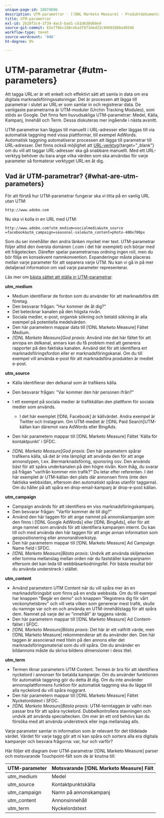 ```yaml
---
unique-page-id: 18874606
description: UTM-parametrar - [!DNL Marketo Measure] - Produktdokumentation
title: UTM-parametrar
exl-id: 2b20f3c4-1f39-4ac5-bad1-cb1d630d60e9
source-git-commit: 65e7f8bc198ceba2f873ded23c94601080ad0546
workflow-type: tm+mt
source-wordcount: '946'
ht-degree: 0%

---
```


# UTM-parametrar {#utm-parameters}

Att tagga URL:er är ett enkelt och effektivt sätt att samla in data om era digitala marknadsföringssatsningar. Det är processen att lägga till parametrar i slutet av URL:er som samlar in och registrerar data. De vanligaste parametrarna är UTM-moduler (Urchin Tracking Modules), som stöds av Google. Det finns fem huvudsakliga UTM-parametrar: Medel, Källa, Kampanj, Innehåll och Term. Dessa diskuteras mer ingående i nästa avsnitt.

UTM-parametrar kan läggas till manuellt i URL-adresser eller läggas till via automatisk taggning med vissa plattformar, till exempel AdWords. Automatisk taggning automatiserar processen att lägga till parametrar till URL-adresser. Det finns också möjlighet att [URL-verktyg](https://ga-dev-tools.appspot.com/campaign-url-builder/){target="_blank"} om du vill att taggar URL-adresser ska gå snabbare manuellt. Med ett URL-verktyg behöver du bara ange vilka värden som ska användas för varje parameter så formaterar verktyget URL:en åt dig.

## Vad är UTM-parametrar? {#what-are-utm-parameters}

För att förstå hur UTM-parametrar fungerar ska vi titta på en vanlig URL utan UTM:

`http://www.adobe.com`

Nu ska vi kolla in en URL med UTM:

`http://www.adobe.com?utm_medium=socialmedia&utm_source =facebook&utm_campaign=seasonal-sale&utm_content=photo-400x700px`

Som du ser innehåller den andra länken mycket mer text. UTM-parametrar följer alltid den översta domänen (.com i det här exemplet) och börjar med ett frågetecken. Därefter spelar parametrarnas ordning ingen roll, men du bör följa en konsekvent namnkonvention. Expanderingar måste placeras mellan varje parameter för att separera varje UTM. Nu kan vi gå in på mer detaljerad information om vad varje parameter representerar.

Läs mer om [bästa sättet att ställa in UTM-parametrar](/help/channel-tracking-and-setup/online-channels/best-practices-for-setting-up-utm-parameters.md).

**utm_medium**

* Medium identifierar de fordon som du använder för att marknadsföra ditt företag.
* Den besvarar frågan: &quot;Hur kommer de åt dig?&quot;
* Det betecknar kanalen på den högsta nivån.
* Sociala medier, e-post, organisk sökning och betald sökning är alla exempel på potentiella medelvärden.
* Den här parametern mappar data till [!DNL Marketo Measure] Fältet Medium.
* _[!DNL Marketo Measure]God praxis:_ Använd inte det här fältet för att anropa en delkanal, annars kan du få problem med att generera rapporter på den faktiska kanalen. Använd det för att identifiera ert marknadsföringsfordon eller er marknadsföringskanal. Om du till exempel vill använda e-post för att marknadsföra produkten är mediet e-post.

**utm_source**

* Källa identifierar den delkanal som är trafikens källa.
* Den besvarar frågan: &quot;Var kommer den här personen ifrån?&quot;
* I ett exempel på sociala medier är trafikkällan den plattform för sociala medier som används.
   * I det här exemplet [!DNL Facebook] är källvärdet. Andra exempel är Twitter och Instagram. Om UTM-mediet är [!DNL Paid Search]UTM-källan kan däremot vara AdWords eller BingAds.

* Den här parametern mappar till [!DNL Marketo Measure] Fältet &#39;Källa för kontaktpunkt&#39; i SFDC.
* _[!DNL Marketo Measure]God praxis:_ Den här parametern spårar trafikens källa, så det är inte lämpligt att använda den för att ange annonstypen, t.ex. återmarknadsföring, sponsring osv. Den används bäst för att spåra underkanalen på den högre nivån. Kom ihåg, du svarar på frågan &quot;varifrån kommer min trafik?&quot; Du letar efter referenten. I det här exemplet är UTM-källan den plats där annonsen finns (inte den faktiska webbsidan, eftersom den automatiskt spåras utanför taggarna). Om du håller på att spåra en drop-email-kampanj är drop-e-post källan.

**utm_campaign**

* Campaign används för att identifiera en viss marknadsföringskampanj.
* Den besvarar frågan: &quot;Varför kommer de till dig?&quot;
* Använd den här taggen för att ange namnet på annonskampanjen som den finns i [!DNL Google AdWords] eller [!DNL BingAds], eller för att ange namnet som används för att identifiera kampanjen internt. Du kan till och med använda den här taggen för att ange annan information som geopositionering eller annonsnätverkstyp.
* Den här parametern mappar till [!DNL Marketo Measure] Ad Campaign Name field i SFDC.
* _[!DNL Marketo Measure]Bästa praxis_: Undvik att använda skiljetecken eller tomma mellanslag mellan orden när du fastställer kampanjnamn eftersom det kan leda till webbläsarkodningsfel. För bästa resultat bör du använda understreck i stället.

**utm_content**

* Använd parametern UTM Content när du vill spåra mer än en marknadsföringsbit som finns på en enda webbsida. Om du till exempel har knappen &quot;Begär en demo&quot; och knappen &quot;Registrera dig för vårt veckonyhetsbrev&quot; och vill veta vilken som genererar mest trafik, skulle du namnge var och en och använda en UTM-innehållstagg för att spåra dem. Namnet på varje del av &quot;innehåll&quot; är taggens värde.
* Den här parametern mappar till [!DNL Marketo Measure] Ad Content-fältet i SFDC.
* _[!DNL Marketo Measure]Bästa praxis_: Det här är ett valfritt värde, men [!DNL Marketo Measure] rekommenderar att du använder den. Den här taggen är associerad med titeln på den annons eller det marknadsföringsmaterial som du vill spåra. Om du använder en bildannons måste du skriva bildens dimensioner i dess titel.

**utm_term**

* Termen liknar parametern UTM Content. Termen är bra för att identifiera nyckelord i annonser för betalda kampanjer. Om du använder funktionen för automatisk taggning gör du detta åt dig. Om du inte använder annonsplattformens funktion för automatisk taggning ska du lägga till alla nyckelord du vill spåra noggrant.
* Den här parametern mappar till [!DNL Marketo Measure] Fältet Nyckelordstext i SFDC.
* _[!DNL Marketo Measure]Bästa praxis_: UTM-termtaggen är valfri men passar bra för att spåra nyckelord. Dubbelkontrollera stavningen och undvik att använda specialtecken. Om mer än ett ord behövs kan du försöka med att använda understreck eller inga mellanslag alls.

Varje parameter samlar in information som är relevant för det tilldelade värdet. Värdet för varje tagg gör att ni kan spåra och sortera alla era digitala kampanjer och besvara frågorna: var, hur och varför?

Här följer ett diagram över UTM-parametrar [!DNL Marketo Measure] parser och motsvarande Touchpoint-fält som de är knutna till:

| **UTM-parameter** | **Motsvarande [!DNL Marketo Measure] Fält** |
|---|---|
| utm_medium | Medel |
| utm_source | Kontaktpunktskälla |
| utm_campaign | Namn på annonskampanj |
| utm_content | Annonsinnehåll |
| utm_term | Nyckelordstext |
